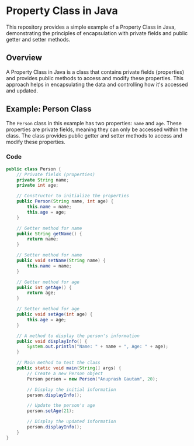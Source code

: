 # Property Class in Java

This repository provides a simple example of a Property Class in Java, demonstrating the principles of encapsulation with private fields and public getter and setter methods.

## Overview

A Property Class in Java is a class that contains private fields (properties) and provides public methods to access and modify these properties. This approach helps in encapsulating the data and controlling how it's accessed and updated.

## Example: Person Class

The `Person` class in this example has two properties: `name` and `age`. These properties are private fields, meaning they can only be accessed within the class. The class provides public getter and setter methods to access and modify these properties.

### Code

```java
public class Person {
    // Private fields (properties)
    private String name;
    private int age;

    // Constructor to initialize the properties
    public Person(String name, int age) {
        this.name = name;
        this.age = age;
    }

    // Getter method for name
    public String getName() {
        return name;
    }

    // Setter method for name
    public void setName(String name) {
        this.name = name;
    }

    // Getter method for age
    public int getAge() {
        return age;
    }

    // Setter method for age
    public void setAge(int age) {
        this.age = age;
    }

    // A method to display the person's information
    public void displayInfo() {
        System.out.println("Name: " + name + ", Age: " + age);
    }

    // Main method to test the class
    public static void main(String[] args) {
        // Create a new Person object
        Person person = new Person("Anuprash Gautam", 20);

        // Display the initial information
        person.displayInfo();

        // Update the person's age
        person.setAge(21);

        // Display the updated information
        person.displayInfo();
    }
}
